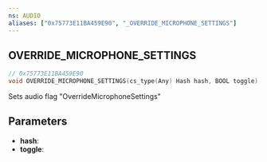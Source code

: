 ```yaml
---
ns: AUDIO
aliases: ["0x75773E11BA459E90", "_OVERRIDE_MICROPHONE_SETTINGS"]
---
```

## OVERRIDE_​MICROPHONE_​SETTINGS

```c
// 0x75773E11BA459E90
void OVERRIDE_​MICROPHONE_​SETTINGS(cs_type(Any) Hash hash, BOOL toggle);
```

Sets audio flag "OverrideMicrophoneSettings"

## Parameters
* **hash**: 
* **toggle**: 

